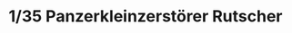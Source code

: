---
layout: product
title: "1/35 Panzerkleinzerstörer Rutscher"
price: "2600" 
desc: "Maketa"
img_path: "/assets/img/DV35007.jpg"
brand: "Das Werk"
available: false
special_offer: false
new: false
soon: false
cat: "010000"
subcat: "011100"
subsubcat: "0N/A"
sifra: "DV35007"
popular: false
---